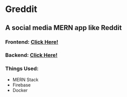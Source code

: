 # Greddit
## A social media MERN app like Reddit 

### Frontend: [Click Here!](https://github.com/manoharnaga/gredditFrontend "Click Here!")
### Backend: [Click Here!](https://github.com/manoharnaga/gredditBackend "Click Here!")

### Things Used:
- MERN Stack
- Firebase
- Docker
